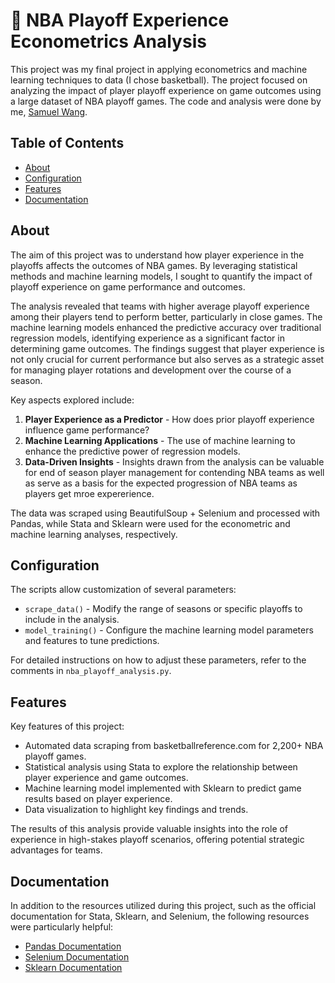 # 🏀 NBA Playoff Experience Econometrics Analysis

This project was my final project in applying econometrics and machine learning techniques to data (I chose basketball). The project focused on analyzing the impact of player playoff experience on game outcomes using a large dataset of NBA playoff games. The code and analysis were done by me, [Samuel Wang](https://github.com/swangtree).

## Table of Contents

- [About](#about)
- [Configuration](#configuration)
- [Features](#features)
- [Documentation](#documentation)

## About
The aim of this project was to understand how player experience in the playoffs affects the outcomes of NBA games. By leveraging statistical methods and machine learning models, I sought to quantify the impact of playoff experience on game performance and outcomes. 

The analysis revealed that teams with higher average playoff experience among their players tend to perform better, particularly in close games. The machine learning models enhanced the predictive accuracy over traditional regression models, identifying experience as a significant factor in determining game outcomes. The findings suggest that player experience is not only crucial for current performance but also serves as a strategic asset for managing player rotations and development over the course of a season.

Key aspects explored include:
1. **Player Experience as a Predictor** - How does prior playoff experience influence game performance?
2. **Machine Learning Applications** - The use of machine learning to enhance the predictive power of regression models.
3. **Data-Driven Insights** - Insights drawn from the analysis can be valuable for end of season player management for contending NBA teams as well as serve as a basis for the expected progression of NBA teams as players get mroe expererience.

The data was scraped using BeautifulSoup + Selenium and processed with Pandas, while Stata and Sklearn were used for the econometric and machine learning analyses, respectively.

## Configuration

The scripts allow customization of several parameters:

- `scrape_data()` - Modify the range of seasons or specific playoffs to include in the analysis.
- `model_training()` - Configure the machine learning model parameters and features to tune predictions.

For detailed instructions on how to adjust these parameters, refer to the comments in `nba_playoff_analysis.py`.

## Features

Key features of this project:

- Automated data scraping from basketballreference.com for 2,200+ NBA playoff games.
- Statistical analysis using Stata to explore the relationship between player experience and game outcomes.
- Machine learning model implemented with Sklearn to predict game results based on player experience.
- Data visualization to highlight key findings and trends.

The results of this analysis provide valuable insights into the role of experience in high-stakes playoff scenarios, offering potential strategic advantages for teams.

## Documentation

In addition to the resources utilized during this project, such as the official documentation for Stata, Sklearn, and Selenium, the following resources were particularly helpful:

- [Pandas Documentation](https://pandas.pydata.org/)
- [Selenium Documentation](https://selenium.dev/documentation/en/)
- [Sklearn Documentation](https://scikit-learn.org/stable/documentation.html)
